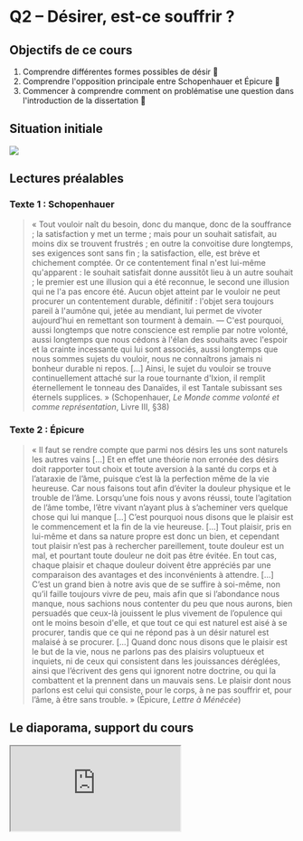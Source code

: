 # Q2 – Désirer, est-ce souffrir ?

## Objectifs de ce cours

1. Comprendre différentes formes possibles de désir 🔵
2. Comprendre l'opposition principale entre Schopenhauer et Épicure 🔴
3. Commencer à comprendre comment on problématise une question dans l'introduction de la dissertation  🔴

## Situation initiale

[![](https://i.ibb.co/WKZsCWY/steve-cutts-happiness-t.jpg)](https://ladigitale.dev/digiplay/#/v/613ee98222974)

## Lectures préalables

### Texte 1 : Schopenhauer

>« Tout vouloir naît du besoin, donc du manque, donc de la souffrance ; la satisfaction y met un terme ; mais pour un souhait satisfait, au moins dix se trouvent frustrés ; en outre la convoitise dure longtemps, ses exigences sont sans fin ; la satisfaction, elle, est brève et chichement comptée. Or ce contentement final n'est lui-même qu'apparent : le souhait satisfait donne aussitôt lieu à un autre souhait ; le premier est une illusion qui a été reconnue, le second une illusion qui ne l'a pas encore été. Aucun objet atteint par le vouloir ne peut procurer un contentement durable, définitif : l'objet sera toujours pareil à l'aumône qui, jetée au mendiant, lui permet de vivoter aujourd'hui en remettant son tourment à demain. — C'est pourquoi, aussi longtemps que notre conscience est remplie par notre volonté, aussi longtemps que nous cédons à l'élan des souhaits avec l'espoir et la crainte incessante qui lui sont associés, aussi longtemps que nous sommes sujets du vouloir, nous ne connaîtrons jamais ni bonheur durable ni repos. [...] Ainsi, le sujet du vouloir se trouve continuellement attaché sur la roue tournante d'Ixion, il remplit éternellement le tonneau des Danaïdes, il est Tantale subissant ses éternels supplices. » (Schopenhauer, _Le Monde comme volonté et comme représentation_, Livre III, §38)

### Texte 2 : Épicure

>« Il faut se rendre compte que parmi nos désirs les uns sont naturels les autres vains […] Et en effet une théorie non erronée des désirs doit rapporter tout choix et toute aversion à la santé du corps et à l’ataraxie de l’âme, puisque c’est là la perfection même de la vie heureuse. Car nous faisons tout afin d’éviter la douleur physique et le trouble de l’âme. Lorsqu’une fois nous y avons réussi, toute l’agitation de l’âme tombe, l’être vivant n’ayant plus à s’acheminer vers quelque chose qui lui manque […] C’est pourquoi nous disons que le plaisir est le commencement et la fin de la vie heureuse. […] Tout plaisir, pris en lui-même et dans sa nature propre est donc un bien, et cependant tout plaisir n’est pas à rechercher pareillement, toute douleur est un mal, et pourtant toute douleur ne doit pas être évitée. En tout cas, chaque plaisir et chaque douleur doivent être appréciés par une comparaison des avantages et des inconvénients à attendre. […] C’est un grand bien à notre avis que de se suffire à soi-même, non qu’il faille toujours vivre de peu, mais afin que si l’abondance nous manque, nous sachions nous contenter du peu que nous aurons, bien persuadés que ceux-là jouissent le plus vivement de l’opulence qui ont le moins besoin d'elle, et que tout ce qui est naturel est aisé à se procurer, tandis que ce qui ne répond pas à un désir naturel est malaisé à se procurer. […]  Quand donc nous disons que le plaisir est le but de la vie, nous ne parlons pas des plaisirs voluptueux et inquiets, ni de ceux qui consistent dans les jouissances déréglées, ainsi que l’écrivent des gens qui ignorent notre doctrine, ou qui la combattent et la prennent dans un mauvais sens. Le plaisir dont nous parlons est celui qui consiste, pour le corps, à ne pas souffrir et, pour l’âme, à être sans trouble. » (Épicure, _Lettre à Ménécée_)



## Le diaporama, support du cours

<iframe src="https://eyssette.github.io/marp-slides/slides/2021-2022/s1-ch1-q2-Desirer-est-ce-souffrir.html"></iframe>

<!-- ## Les connaissances à maîtriser

### Niveau 1

### Niveau 2

### Niveau 3

## Questions de révision

### Niveau 1

### Niveau 2

### Niveau 3


## Exercices

### Petits exercices

### Sujets d'application

## Pistes d'approfondissement

1. Lire cette [analyse très précise de la publicité de Dior](https://eyssette.github.io/ancien-blog/assets/pdf/ancien_blog/1_ethique_et_philosophie_morale/2007_2008_analyse_dior.pdf)
2. Faire l'analyse d'une image publicitaire
3. Découvrir l'analyse que Baudrillard propose de la société de consommation sur le site Philitt : « [Baudrillard ou le triomphe du superflu](https://philitt.fr/2014/10/23/baudrillard-ou-le-triomphe-du-superflu/) »

 -->